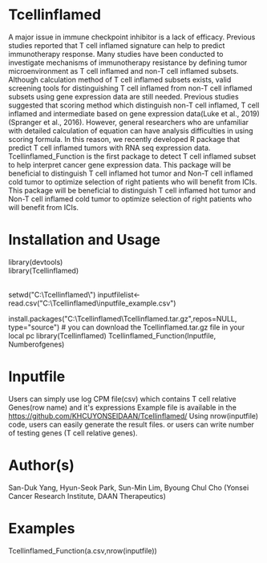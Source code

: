 # Tcellinflamed
A major issue in immune checkpoint inhibitor is a lack of efficacy. Previous studies reported that T cell inflamed signature can help to predict immunotherapy response. Many studies have been conducted to investigate mechanisms of immunotherapy resistance by defining tumor microenvironment as T cell inflamed and non-T cell inflamed subsets. Although calculation method of T cell inflamed subsets exists, valid screening tools for distinguishing T cell inflamed from non-T cell inflamed subsets using gene expression data are still needed. Previous studies suggested that scoring method which distinguish non-T cell inflamed, T cell inflamed and intermediate based on gene expression data(Luke et al., 2019)(Spranger et al., 2016). However, general researchers who are unfamiliar with detailed calculation of equation can have analysis difficulties in using scoring formula. In this reason, we recently developed R package that predict T cell inflamed tumors with RNA seq expression data. Tcellinflamed_Function is the first package to detect T cell inflamed subset to help interpret cancer gene expression data. This package will be beneficial to distinguish T cell inflamed hot tumor and Non-T cell inflamed cold tumor to optimize selection of right patients who will benefit from ICIs. This package will be beneficial to distinguish T cell inflamed hot tumor and Non-T cell inflamed cold tumor to optimize selection of right patients who will benefit from ICIs.  


# Installation and Usage
library(devtools)
<br> library(Tcellinflamed)

<br> setwd("C:\\Tcellinflamed\\")
inputfilelist<-read.csv("C:\\Tcellinflamed\\inputfile_example.csv")

install.packages("C:\\Tcellinflamed\\Tcellinflamed.tar.gz",repos=NULL, type="source") # you can download the Tcellinflamed.tar.gz file in your local pc
library(Tcellinflamed)
Tcellinflamed_Function(Inputfile, Numberofgenes)


# Inputfile	
Users can simply use log CPM file(csv) which contains T cell relative Genes(row name) and it's expressions
Example file is available in the https://github.com/KHCUYONSEIDAAN/Tcellinflamed/ 
Using nrow(inputfile) code, users can easily generate the result files. or users can write number of testing genes (T cell relative genes). 

# Author(s)
San-Duk Yang, Hyun-Seok Park, Sun-Min Lim, Byoung Chul Cho (Yonsei Cancer Research Institute, DAAN Therapeutics)

# Examples
Tcellinflamed_Function(a.csv,nrow(inputfile))
